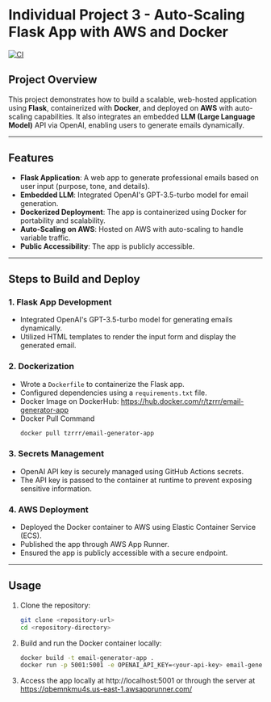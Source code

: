 # Individual Project 3 - Auto-Scaling Flask App with AWS and Docker

[![CI](https://github.com/TzRRR/individual3/actions/workflows/cicd.yml/badge.svg)](https://github.com/TzRRR/individual3/actions/workflows/cicd.yml)

## **Project Overview**

This project demonstrates how to build a scalable, web-hosted application using **Flask**, containerized with **Docker**, and deployed on **AWS** with auto-scaling capabilities. It also integrates an embedded **LLM (Large Language Model)** API via OpenAI, enabling users to generate emails dynamically.

---

## **Features**

- **Flask Application**: A web app to generate professional emails based on user input (purpose, tone, and details).
- **Embedded LLM**: Integrated OpenAI's GPT-3.5-turbo model for email generation.
- **Dockerized Deployment**: The app is containerized using Docker for portability and scalability.
- **Auto-Scaling on AWS**: Hosted on AWS with auto-scaling to handle variable traffic.
- **Public Accessibility**: The app is publicly accessible.

---

## **Steps to Build and Deploy**

### **1. Flask App Development**

- Integrated OpenAI's GPT-3.5-turbo model for generating emails dynamically.
- Utilized HTML templates to render the input form and display the generated email.

### **2. Dockerization**

- Wrote a `Dockerfile` to containerize the Flask app.
- Configured dependencies using a `requirements.txt` file.
- Docker Image on DockerHub: https://hub.docker.com/r/tzrrr/email-generator-app
- Docker Pull Command
  ```bash
  docker pull tzrrr/email-generator-app
  ```

### **3. Secrets Management**

- OpenAI API key is securely managed using GitHub Actions secrets.
- The API key is passed to the container at runtime to prevent exposing sensitive information.

### **4. AWS Deployment**

- Deployed the Docker container to AWS using Elastic Container Service (ECS).
- Published the app through AWS App Runner.
- Ensured the app is publicly accessible with a secure endpoint.

---

## **Usage**

1. Clone the repository:
   ```bash
   git clone <repository-url>
   cd <repository-directory>
   ```
2. Build and run the Docker container locally:

   ```bash
   docker build -t email-generator-app .
   docker run -p 5001:5001 -e OPENAI_API_KEY=<your-api-key> email-generator-app
   ```

3. Access the app locally at http://localhost:5001 or through the server at https://qbemnkmu4s.us-east-1.awsapprunner.com/
